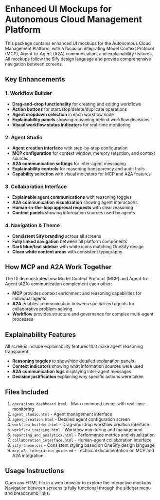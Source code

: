 # Enhanced UI Mockups for Autonomous Cloud Management Platform

This package contains enhanced UI mockups for the Autonomous Cloud Management Platform, with a focus on integrating Model Context Protocol (MCP), Agent-to-Agent (A2A) communication, and explainability features. All mockups follow the Sify design language and provide comprehensive navigation between screens.

## Key Enhancements

### 1. Workflow Builder
- **Drag-and-drop functionality** for creating and editing workflows
- **Action buttons** for start/stop/delete/duplicate operations
- **Agent dropdown selection** in each workflow node
- **Explainability panels** showing reasoning behind workflow decisions
- **Visual workflow status indicators** for real-time monitoring

### 2. Agent Studio
- **Agent creation interface** with step-by-step configuration
- **MCP configuration** for context window, memory retention, and context sources
- **A2A communication settings** for inter-agent messaging
- **Explainability controls** for reasoning transparency and audit trails
- **Capability selection** with visual indicators for MCP and A2A features

### 3. Collaboration Interface
- **Explainable agent communications** with reasoning toggles
- **A2A communication visualization** showing agent interactions
- **Human-in-the-loop approval requests** with clear reasoning
- **Context panels** showing information sources used by agents

### 4. Navigation & Theme
- **Consistent Sify branding** across all screens
- **Fully linked navigation** between all platform components
- **Dark blue/teal sidebar** with white icons matching OneSify design
- **Clean white content areas** with consistent typography

## How MCP and A2A Work Together

The UI demonstrates how Model Context Protocol (MCP) and Agent-to-Agent (A2A) communication complement each other:

- **MCP** provides context enrichment and reasoning capabilities for individual agents
- **A2A** enables communication between specialized agents for collaborative problem-solving
- **Workflow** provides structure and governance for complex multi-agent processes

## Explainability Features

All screens include explainability features that make agent reasoning transparent:

- **Reasoning toggles** to show/hide detailed explanation panels
- **Context indicators** showing what information sources were used
- **A2A communication logs** displaying inter-agent messages
- **Decision justification** explaining why specific actions were taken

## Files Included

1. `operations_dashboard.html` - Main command center with real-time monitoring
2. `agent_studio.html` - Agent management interface
3. `agent_creation.html` - Detailed agent configuration screen
4. `workflow_builder.html` - Drag-and-drop workflow creation interface
5. `workflow_tracking.html` - Workflow monitoring and management
6. `reporting_and_analytics.html` - Performance metrics and visualization
7. `collaboration_interface.html` - Human-agent collaboration interface
8. `sify-theme.css` - Consistent styling based on OneSify design language
9. `mcp_a2a_integration_guide.md` - Technical documentation on MCP and A2A integration

## Usage Instructions

Open any HTML file in a web browser to explore the interactive mockups. Navigation between screens is fully functional through the sidebar menu and breadcrumb links.
